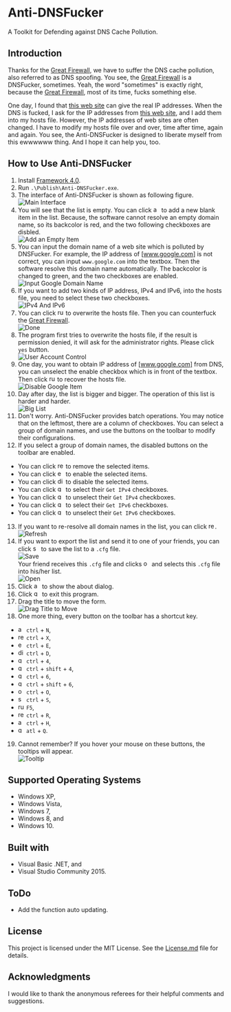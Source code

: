 # Anti-DNSFucker

A Toolkit for Defending against DNS Cache Pollution.

## Introduction
Thanks for the [Great Firewall], we have to suffer the DNS cache pollution, also referred to as DNS spoofing. You see,  the [Great Firewall] is a DNSFucker, sometimes. Yeah, the word "sometimes" is exactly right, because the [Great Firewall], most of its time, fucks something else.

One day, I found that [this web site] can give the real IP addresses. When the DNS is fucked, I ask for the IP addresses from [this web site], and I add them into my hosts file. However, the IP addresses of web sites are often changed. I have to modify my hosts file over and over, time after time, again and again. You see, the Anti-DNSFucker is designed to liberate myself from this ewwwwww thing. And I hope it can help you, too.

## How to Use Anti-DNSFucker

1. Install [Framework 4.0].
2. Run `.\Publish\Anti-DNSFucker.exe`.
3. The interface of Anti-DNSFucker is shown as following figure.<br>
   ![Main Interface]
4. You will see that the list is empty. You can click <img src = "/Publish/Icons/Add.ico" height = 15 title = "add button"> to add a new blank item in the list. Because, the software cannot resolve an empty domain name, so its backcolor is red, and the two following checkboxes are disbled.<br>
   ![Add an Empty Item]
5. You can input the domain name of a web site which is polluted by DNSFucker. For example, the IP address of [www.google.com] is not correct, you can input `www.google.com` into the textbox. Then the software resolve this domain name automatically. The backcolor is changed to green, and the two checkboxes are enabled.<br>
   ![Input Google Domain Name]
6. If you want to add two kinds of IP address, IPv4 and IPv6, into the hosts file, you need to select these two checkboxes.<br>
   ![IPv4 And IPv6]
7. You can click <img src = "/Publish/Icons/Run.ico" height = 15 title = "run button"> to overwrite the hosts file. Then you can counterfuck the [Great Firewall].<br>
   ![Done]
8. The program first tries to overwrite the hosts file, if the result is permission denied, it will ask for the administrator rights. Please click `yes` button.<br>
   ![User Account Control]
9. One day, you want to obtain IP address of [www.google.com] from DNS, you can unselect the enable checkbox which is in front of the textbox. Then click <img src = "/Publish/Icons/Run.ico" height = 15 title = "run button"> to recover the hosts file.<br>
   ![Disable Google Item]
10. Day after day, the list is bigger and bigger. The operation of this list is harder and harder.<br>
   ![Big List]
11. Don't worry. Anti-DNSFucker provides batch operations. You may notice that on the leftmost, there are a column of checkboxes. You can select a group of domain names, and use the buttons on the toolbar to modify their configurations.
12. If you select a group of domain names, the disabled buttons on the toolbar are enabled.
  * You can click <img src = "/Publish/Icons/Remove.ico" height = 15 title = "remove button"> to remove the selected items.
  * You can click <img src = "/Publish/Icons/Enable.ico" height = 15 title = "enable button"> to enable the selected items.
  * You can click <img src = "/Publish/Icons/Disable.ico" height = 15 title = "disable button"> to disable the selected items.
  * You can click <img src = "/Publish/Icons/IPV4Enable.ico" height = 15 title = "get IPv4 button"> to select their `Get IPv4` checkboxes.
  * You can click <img src = "/Publish/Icons/IPV4Disable.ico" height = 15 title = "get IPv4 button"> to unselect their `Get IPv4` checkboxes.
  * You can click <img src = "/Publish/Icons/IPV6Enable.ico" height = 15 title = "get IPv6 button"> to select their `Get IPv6` checkboxes.
  * You can click <img src = "/Publish/Icons/IPV6Disable.ico" height = 15 title = "get IPv6 button"> to unselect their `Get IPv6` checkboxes.
13. If you want to re-resolve all domain names in the list, you can click <img src = "/Publish/Icons/Refresh.ico" height = 15 title = "refresh button">.<br>
   ![Refresh]
14. If you want to export the list and send it to one of your friends, you can click <img src = "/Publish/Icons/SaveAs.ico" height = 15 title = "save configuration button"> to save the list to a `.cfg` file.<br>
   ![Save]<br>
   Your friend receives this `.cfg` file and clicks <img src = "/Publish/Icons/Open.ico" height = 15 title = "open configuration button"> and selects this `.cfg` file into his/her list.<br>
   ![Open]
15. Click <img src = "/Publish/Icons/About.ico" height = 15 title = "about button"> to show the about dialog.
16. Click <img src = "/Publish/Icons/Quit.ico" height = 15 title = "quit button"> to exit this program.
17. Drag the title to move the form.<br>
    ![Drag Title to Move]
18. One more thing, every button on the toolbar has a shortcut key.
  * <img src = "/Publish/Icons/Add.ico" height = 15 title = "add button"> `ctrl` + `N`,
  * <img src = "/Publish/Icons/Remove.ico" height = 15 title = "remove button"> `ctrl` + `X`,
  * <img src = "/Publish/Icons/Enable.ico" height = 15 title = "enable button"> `ctrl` + `E`,
  * <img src = "/Publish/Icons/Disable.ico" height = 15 title = "disable button"> `ctrl` + `D`,
  * <img src = "/Publish/Icons/IPV4Enable.ico" height = 15 title = "get IPv4 button"> `ctrl` + `4`,
  * <img src = "/Publish/Icons/IPV4Disable.ico" height = 15 title = "get IPv4 button"> `ctrl` + `shift` + `4`,
  * <img src = "/Publish/Icons/IPV6Enable.ico" height = 15 title = "get IPv6 button"> `ctrl` + `6`,
  * <img src = "/Publish/Icons/IPV6Disable.ico" height = 15 title = "get IPv6 button"> `ctrl` + `shift` + `6`,
  * <img src = "/Publish/Icons/Open.ico" height = 15 title = "open configuration button"> `ctrl` + `O`,
  * <img src = "/Publish/Icons/SaveAs.ico" height = 15 title = "save configuration button"> `ctrl` + `S`,
  * <img src = "/Publish/Icons/Run.ico" height = 15 title = "run button"> `F5`,
  * <img src = "/Publish/Icons/Refresh.ico" height = 15 title = "refresh button"> `ctrl` + `R`,
  * <img src = "/Publish/Icons/About.ico" height = 15 title = "about button"> `ctrl` + `H`,
  * <img src = "/Publish/Icons/Quit.ico" height = 15 title = "quit button"> `atl` + `Q`.
19. Cannot remember? If you hover your mouse on these buttons, the tooltips will appear.<br>
   ![Tooltip]

## Supported Operating Systems

- Windows XP,
- Windows Vista,
- Windows 7,
- Windows 8, and
- Windows 10.

## Built with

- Visual Basic .NET, and
- Visual Studio Community 2015.

## ToDo

- Add the function auto updating.

## License
This project is licensed under the MIT License. See the [License.md] file for details.

## Acknowledgments
I would like to thank the anonymous referees for their helpful comments and suggestions.

[this web site]:http://geoip.neu.edu.cn/
[Great Firewall]:https://en.wikipedia.org/wiki/Great_Firewall
[Framework 4.0]:https://www.microsoft.com/en-us/download/details.aspx?id=17718
[www.google.com]:www.google.com
[Main Interface]:Screenshots/MainInterface.png "Main Interface"
[Add an Empty Item]:/Screenshots/AddAnEmptyItem.png "Add an Empty Item"
[Input Google Domain Name]:/Screenshots/InputGoogleDomainName.png "Input Google Domain Name"
[IPv4 And IPv6]:/Screenshots/IPv4AndIPv6.png "IPv4 And IPv6"
[Disable Google Item]:/Screenshots/DisableGoogleItem.png "Disable Google Item"
[Big List]:/Screenshots/BigList.png "Big List"
[Tooltip]:/Screenshots/Tooltip.png "Tooltip"
[Done]:/Screenshots/Done.png "Done"
[User Account Control]:/Screenshots/UserAccountControl.png "User Account Control"
[Drag Title to Move]:/Screenshots/DragTitleToMove.png "Drag Title to Move"
[Refresh]:/Screenshots/Refresh.png "Refresh"
[Open]:/Screenshots/Open.png "Open"
[Save]:/Screenshots/Save.png "Save"
[License.md]:/License.md